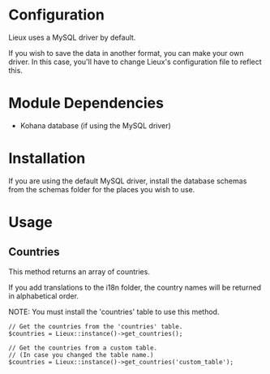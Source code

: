 # Configuration

Lieux uses a MySQL driver by default.

If you wish to save the data in another format, you can make your own driver. In this case, you'll have to change Lieux's configuration file to reflect this.

# Module Dependencies

 - Kohana database (if using the MySQL driver)

# Installation

If you are using the default MySQL driver, install the database schemas from the schemas folder for the places you wish to use.

# Usage

## Countries

This method returns an array of countries.

If you add translations to the i18n folder, the country names will be returned in alphabetical order.

NOTE: You must install the 'countries' table to use this method.

    // Get the countries from the 'countries' table.
    $countries = Lieux::instance()->get_countries();

    // Get the countries from a custom table.
    // (In case you changed the table name.)
    $countries = Lieux::instance()->get_countries('custom_table');
